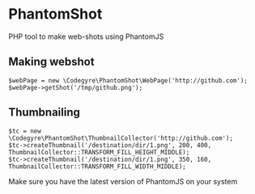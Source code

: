 # PhantomShot

PHP tool to make web-shots using PhantomJS

## Making webshot

    $webPage = new \Codegyre\PhantomShot\WebPage('http://github.com');
    $webPage->getShot('/tmp/github.png');

## Thumbnailing

    $tc = new \Codegyre\PhantomShot\ThumbnailCollector('http://github.com');
    $tc->createThumbnail('/destination/dir/1.png', 200, 400, ThumbnailCollector::TRANSFORM_FILL_HEIGHT_MIDDLE);
    $tc->createThumbnail('/destination/dir/1.png', 350, 160, ThumbnailCollector::TRANSFORM_FILL_WIDTH_MIDDLE);

Make sure you have the latest version of PhantomJS on your system

